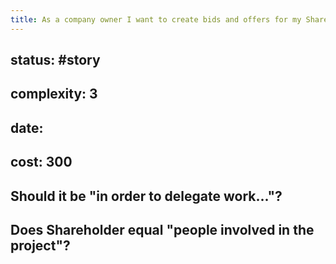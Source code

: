 ```yaml
---
title: As a company owner I want to create bids and offers for my Shareholders only because I want to delegate work to people involved in the project
---
```


## **status:** #story

## **complexity:** 3

## **date:**

## **cost:** 300

## Should it be "in order to delegate work..."?

## Does Shareholder equal "people involved in the project"?
